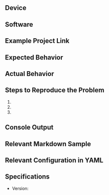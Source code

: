 ## Device

## Software

## Example Project Link

## Expected Behavior

## Actual Behavior

## Steps to Reproduce the Problem

  1.
  2.
  3.

## Console Output

## Relevant Markdown Sample

## Relevant Configuration in YAML

## Specifications

  - Version:
